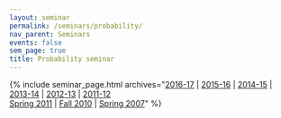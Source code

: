```yaml
---
layout: seminar
permalink: /seminars/probability/
nav_parent: Seminars
events: false
sem_page: true
title: Probability seminar
---
```


{% include seminar_page.html
  archives="[2016-17](/seminars/probability/2016-17/) \|
    [2015-16](/seminars/probability/2015-16/) \|
    [2014-15](/seminars/probability/2014-15/) \|
    [2013-14](/seminars/probability/2013-14/) \|
    [2012-13](/seminars/probability/2012-13/) \|
    [2011-12](/seminars/probability/2011-12/) <br>
    [Spring 2011](/seminars/probability/2010-11/) \|
    [Fall 2010](/seminars/probability/Fall2010/) \|
    [Spring 2007](/seminars/probability/Spring2007/)" %}
